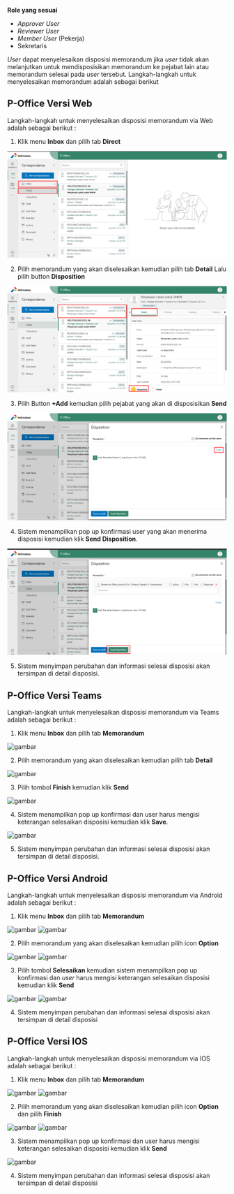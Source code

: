 **Role yang sesuai**

- *Approver User*
- *Reviewer User*
- *Member User* (Pekerja)
- Sekretaris

*User* dapat menyelesaikan disposisi memorandum jika *user* tidak akan melanjutkan untuk mendisposisikan memorandum ke pejabat lain atau memorandum selesai pada *user* tersebut. Langkah-langkah untuk menyelesaikan memorandum adalah sebagai berikut

## **P-Office Versi Web**

Langkah-langkah untuk menyelesaikan disposisi memorandum via Web adalah sebagai berikut :

1. Klik menu **Inbox** dan pilih tab **Direct**

![gambar](Memorandum/MM_Web/02MM-64.png)

2. Pilih memorandum yang akan diselesaikan kemudian pilih tab **Detail** Lalu pilih button **Disposition**

![gambar](Memorandum/MM_Web/02MM-65.png)

3. Pilih Button **+Add** kemudian pilih pejabat yang akan di disposisikan **Send**

![gambar](Memorandum/MM_Web/02MM-66.png)

4. Sistem menampilkan pop up konfirmasi user yang akan menerima disposisi kemudian klik **Send Disposition**.

![gambar](Memorandum/MM_Web/02MM-67.png)

5. Sistem menyimpan perubahan dan informasi selesai disposisi akan tersimpan di detail disposisi.

## **P-Office Versi Teams**

Langkah-langkah untuk menyelesaikan disposisi memorandum via Teams adalah sebagai berikut :

1. Klik menu **Inbox** dan pilih tab **Memorandum**

![gambar](Memorandum/MM_Teams/MM82.png)

2. Pilih memorandum yang akan diselesaikan kemudian pilih tab **Detail**

![gambar](Memorandum/MM_Teams/MM83.png)

3. Pilih tombol **Finish** kemudian klik **Send**

![gambar](Memorandum/MM_Teams/MM84.png)

4. Sistem menampilkan pop up konfirmasi dan user harus mengisi keterangan selesaikan disposisi kemudian klik **Save**.

![gambar](Memorandum/MM_Teams/MM85.png)

5. Sistem menyimpan perubahan dan informasi selesai disposisi akan tersimpan di detail disposisi.

## **P-Office Versi Android**

Langkah-langkah untuk menyelesaikan disposisi memorandum via Android adalah sebagai berikut :

1. Klik menu **Inbox** dan pilih tab **Memorandum**

![gambar](Memorandum/MM_Android/Selesaidisposisi/A01.jpg) ![gambar](Memorandum/MM_Android/Selesaidisposisi/A02.jpg)

2. Pilih memorandum yang akan diselesaikan kemudian pilih icon **Option**

![gambar](Memorandum/MM_Android/Selesaidisposisi/A03.jpg) ![gambar](Memorandum/MM_Android/Selesaidisposisi/A04.jpg)

3. Pilih tombol **Selesaikan** kemudian sistem menampilkan pop up konfirmasi dan _user_ harus mengisi keterangan selesaikan disposisi kemudian klik **Send**

![gambar](Memorandum/MM_Android/Selesaidisposisi/A05.jpg) ![gambar](Memorandum/MM_Android/Selesaidisposisi/A06.jpg)

4. Sistem menyimpan perubahan dan informasi selesai disposisi akan tersimpan di detail disposisi

## **P-Office Versi IOS**

Langkah-langkah untuk menyelesaikan disposisi memorandum via IOS adalah sebagai berikut :

1. Klik menu **Inbox** dan pilih tab **Memorandum**

![gambar](Memorandum/MM_IOS/MM-35.png) ![gambar](Memorandum/MM_IOS/MM-36.png)

2. Pilih memorandum yang akan diselesaikan kemudian pilih icon **Option** dan pilih **Finish**

![gambar](Memorandum/MM_IOS/MM-CR05.png) ![gambar](Memorandum/MM_IOS/MM-CR06.png)

3.	Sistem menampilkan pop up konfirmasi dan user harus mengisi keterangan selesaikan disposisi kemudian klik **Send**

![gambar](Memorandum/MM_IOS/MM-CR07.png)

4.	Sistem menyimpan perubahan dan informasi selesai disposisi akan tersimpan di detail disposisi
